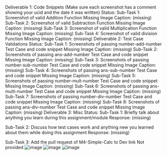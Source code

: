 Deliverable 1: Code Snippets (Make sure each screenshot has a comment showing your ucid and the date it was written)
Status: 
Sub-Task 1: Screenshot of valid Addition Function
Missing Image
Caption: (missing)
Sub-Task 2: Screenshot of valid Subtraction Function
Missing Image
Caption: (missing)
Sub-Task 3: Screenshot of valid Multiplication Function
Missing Image
Caption: (missing)
Sub-Task 4: Screenshot of valid division Function
Missing Image
Caption: (missing)
Deliverable 2: Test Case Validations
Status: 
Sub-Task 1: Screenshots of passing number-add-number Test Case and code snippet
Missing Image
Caption: (missing)
Sub-Task 2: Screenshots of passing ans-add-number Test Case and code snippet
Missing Image
Caption: (missing)
Sub-Task 3: Screenshots of passing number-sub-number Test Case and code snippet
Missing Image
Caption: (missing)
Sub-Task 4: Screenshots of passing ans-sub-number Test Case and code snippet
Missing Image
Caption: (missing)
Sub-Task 5: Screenshots of passing number-mult-number Test Case and code snippet
Missing Image
Caption: (missing)
Sub-Task 6: Screenshots of passing ans-multi-number Test Case and code snippet
Missing Image
Caption: (missing)
Sub-Task 7: Screenshots of passing number-div-number Test Case and code snippet
Missing Image
Caption: (missing)
Sub-Task 8: Screenshots of passing ans-div-number Test Case and code snippet
Missing Image
Caption: (missing)
Deliverable 3: Misc
Status: 
Sub-Task 1: Briefly talk about anything you learn during this assignment/module
Response:
(missing)


Sub-Task 2: Discuss how test cases work and anything new you learned about them while doing this assignment
Response:
(missing)


Sub-Task 3: Add the pull request of M4-Simple-Calc to Dev link
Not provided
![image](https://user-images.githubusercontent.com/123113053/226766372-8404f122-2158-4950-9431-63a610828766.png)
![image](https://user-images.githubusercontent.com/123113053/226766662-8970bdb7-83f9-41b4-b153-f77cfad67da7.png)
![image](https://user-images.githubusercontent.com/123113053/226766762-4d9022a3-6961-4f91-8864-6163fcee4fb1.png)
